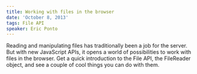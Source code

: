 ```yaml
---
title: Working with files in the browser
date: 'October 8, 2013'
tags: File API
speaker: Eric Ponto
---
```




Reading and manipulating files has traditionally been a job for the server. But with new JavaScript APIs, it opens a world of possibilities to work with files in the browser. Get a quick introduction to the File API, the FileReader object, and see a couple of cool things you can do with them.


